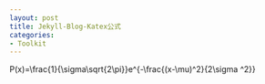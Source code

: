 ```yaml
---
layout: post
title: Jekyll-Blog-Katex公式
categories:
- Toolkit
---
```


P(x)=\frac{1}{\sigma\sqrt{2\pi}}e^{-\frac{(x-\mu)^2}{2\sigma ^2}}